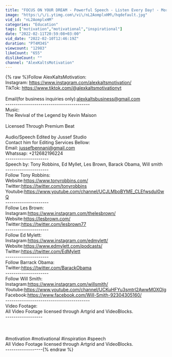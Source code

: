 ```yaml
---
title: "FOCUS ON YOUR DREAM - Powerful Speech - Listen Every Day! - Morning Motivation!"
image: "https:\/\/i.ytimg.com\/vi\/nL2AomplxHM\/hqdefault.jpg"
vid_id: "nL2AomplxHM"
categories: "Education"
tags: ["motivation","motivational","inspirational"]
date: "2022-02-11T20:59:08+03:00"
vid_date: "2022-02-10T12:46:19Z"
duration: "PT4M34S"
viewcount: "12983"
likeCount: "655"
dislikeCount: ""
channel: "AlexKaltsMotivation"
---
```

{% raw %}Follow AlexKaltsMotivation:<br />Instagram: <a rel="nofollow" target="blank" href="https://www.instagram.com/alexkaltsmotivation/">https://www.instagram.com/alexkaltsmotivation/</a><br />TikTok: <a rel="nofollow" target="blank" href="https://www.tiktok.com/@alexkaltsmotivationyt">https://www.tiktok.com/@alexkaltsmotivationyt</a><br /><br />Email(for business inquiries only):alexkaltsbusiness@gmail.com<br />-----------------------------------------<br />Music: <br />The Revival of the Legend by Kevin Maison<br /><br />Licensed Through Premium Beat<br /><br />Audio/Speech Edited by Jussef Studio<br />Contact him for Editing Services Bellow:<br />Email: jussefbennani@gmail.com<br />Whatssap: +212682196224<br />---------------------<br />Speech by: Tony Robbins, Ed Myllet, Les Brown, Barack Obama, Will smith<br />---------------------<br />Follow Tony Robbins:<br />Website:<a rel="nofollow" target="blank" href="https://www.tonyrobbins.com/">https://www.tonyrobbins.com/</a><br />Twitter:<a rel="nofollow" target="blank" href="https://twitter.com/tonyrobbins">https://twitter.com/tonyrobbins</a><br />Youtube:<a rel="nofollow" target="blank" href="https://www.youtube.com/channel/UCJLMboBYME_CLEfwsduI0wQ">https://www.youtube.com/channel/UCJLMboBYME_CLEfwsduI0wQ</a><br />---------------------<br />Follow Les Brown:<br />Instagram:<a rel="nofollow" target="blank" href="https://www.instagram.com/thelesbrown/">https://www.instagram.com/thelesbrown/</a><br />Website:<a rel="nofollow" target="blank" href="https://lesbrown.com/">https://lesbrown.com/</a><br />Twitter:<a rel="nofollow" target="blank" href="https://twitter.com/lesbrown77">https://twitter.com/lesbrown77</a><br />---------------------<br />Follow Ed Mylett:<br />Instagram:<a rel="nofollow" target="blank" href="https://www.instagram.com/edmylett/">https://www.instagram.com/edmylett/</a><br />Website:<a rel="nofollow" target="blank" href="https://www.edmylett.com/podcasts/">https://www.edmylett.com/podcasts/</a><br />Twitter:<a rel="nofollow" target="blank" href="https://twitter.com/EdMylett">https://twitter.com/EdMylett</a><br />---------------------<br />Follow Barrack Obama:<br />Twitter:<a rel="nofollow" target="blank" href="https://twitter.com/BarackObama">https://twitter.com/BarackObama</a><br />---------------------<br />Follow Will Smith:<br />Instagram:<a rel="nofollow" target="blank" href="https://www.instagram.com/willsmith/">https://www.instagram.com/willsmith/</a><br />Youtube:<a rel="nofollow" target="blank" href="https://www.youtube.com/channel/UCKuHFYu3smtrl2AwwMOXOlg">https://www.youtube.com/channel/UCKuHFYu3smtrl2AwwMOXOlg</a><br />Facebook:<a rel="nofollow" target="blank" href="https://www.facebook.com/Will-Smith-92304305160/">https://www.facebook.com/Will-Smith-92304305160/</a><br />-----------------------------------------<br />Video Footage:<br />All Video Footage licensed through Artgrid and VideoBlocks.<br />------------------<br /><br /><br /><br />#motivation #motivational #inspiration #speech<br />All Video Footage licensed through Artgrid and VideoBlocks.<br />------------------{% endraw %}
